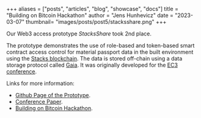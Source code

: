 +++
aliases = ["posts", "articles", "blog", "showcase", "docs"]
title = "Building on Bitcoin Hackathon"
author = "Jens Hunhevicz"
date = "2023-03-07"
thumbnail= "images/posts/post5/stacksshare.png"
+++

Our Web3 access prototype *StacksShare* took 2nd place.

<!--more-->

The prototype demonstrates the use of role-based and token-based smart contract access control for material passport data in the built environment using the <a target="_blank" rel="noopener noreferrer" href="https://www.stacks.co/">Stacks blockchain</a>. The data is stored off-chain using a data storage protocol called <a target="_blank" rel="noopener noreferrer" href="https://github.com/stacks-network/gaia">Gaia</a>. It was originally developed for the <a target="_blank" rel="noopener noreferrer" href="https://ec-3.org/conference2023/">EC3 conference</a>.

Links for more information: 
- <a target="_blank" rel="noopener noreferrer" href="https://github.com/dabuchera/web3-access/tree/master"><i class="fab fa-github"></i> Github Page of the Prototype</a>.
- <a target="_blank" rel="noopener noreferrer" href="https://ec-3.org/publications/conference/paper/?id=EC32023_217">Conference Paper</a>.
- <a target="_blank" rel="noopener noreferrer" href="https://building-on-btc-hack.devpost.com/?ref_feature=challenge&ref_medium=your-open-hackathons&ref_content=Submissions+open">Building on Bitcoin Hackathon</a>.
